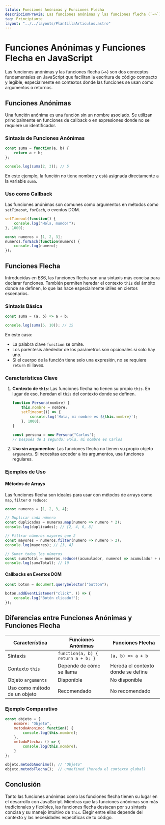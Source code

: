 ```yaml
---
titulo: Funciones Anónimas y Funciones Flecha
descripcionPrevia: Las funciones anónimas y las funciones flecha (`=>`) son dos conceptos fundamentales en JavaScript
tag: Principiante
layout: "../../layouts/PlantillaArticulos.astro"
---
```


# Funciones Anónimas y Funciones Flecha en JavaScript

Las funciones anónimas y las funciones flecha (`=>`) son dos conceptos fundamentales en JavaScript que facilitan la escritura de código compacto y legible, especialmente en contextos donde las funciones se usan como argumentos o retornos.

## Funciones Anónimas

Una función anónima es una función sin un nombre asociado. Se utilizan principalmente en funciones de callback o en expresiones donde no se requiere un identificador.

### Sintaxis de Funciones Anónimas
```javascript
const suma = function(a, b) {
    return a + b;
};

console.log(suma(2, 3)); // 5
```
En este ejemplo, la función no tiene nombre y está asignada directamente a la variable `suma`.

### Uso como Callback
Las funciones anónimas son comunes como argumentos en métodos como `setTimeout`, `forEach`, o eventos DOM.
```javascript
setTimeout(function() {
    console.log("Hola, mundo!");
}, 1000);

const numeros = [1, 2, 3];
numeros.forEach(function(numero) {
    console.log(numero);
});
```

## Funciones Flecha

Introducidas en ES6, las funciones flecha son una sintaxis más concisa para declarar funciones. También permiten heredar el contexto `this` del ámbito donde se definen, lo que las hace especialmente útiles en ciertos escenarios.

### Sintaxis Básica
```javascript
const suma = (a, b) => a + b;

console.log(suma(5, 10)); // 15
```
En este caso:
- La palabra clave `function` se omite.
- Los paréntesis alrededor de los parámetros son opcionales si solo hay uno.
- Si el cuerpo de la función tiene solo una expresión, no se requiere `return` ni llaves.

### Características Clave
1. **Contexto de `this`**:
   Las funciones flecha no tienen su propio `this`. En lugar de eso, heredan el `this` del contexto donde se definen.
   ```javascript
   function Persona(nombre) {
       this.nombre = nombre;
       setTimeout(() => {
           console.log(`Hola, mi nombre es ${this.nombre}`);
       }, 1000);
   }

   const persona = new Persona("Carlos");
   // Después de 1 segundo: Hola, mi nombre es Carlos
   ```

2. **Uso sin argumentos**:
   Las funciones flecha no tienen su propio objeto `arguments`. Si necesitas acceder a los argumentos, usa funciones regulares.

### Ejemplos de Uso

#### Métodos de Arrays
Las funciones flecha son ideales para usar con métodos de arrays como `map`, `filter` o `reduce`:
```javascript
const numeros = [1, 2, 3, 4];

// Duplicar cada número
const duplicados = numeros.map(numero => numero * 2);
console.log(duplicados); // [2, 4, 6, 8]

// Filtrar números mayores que 2
const mayores = numeros.filter(numero => numero > 2);
console.log(mayores); // [3, 4]

// Sumar todos los números
const sumaTotal = numeros.reduce((acumulador, numero) => acumulador + numero, 0);
console.log(sumaTotal); // 10
```

#### Callbacks en Eventos DOM
```javascript
const boton = document.querySelector("button");

boton.addEventListener("click", () => {
    console.log("Botón clicado!");
});
```

## Diferencias entre Funciones Anónimas y Funciones Flecha

| Característica                | Funciones Anónimas                       | Funciones Flecha               |
|-------------------------------|-------------------------------------------|---------------------------------|
| Sintaxis                      | `function(a, b) { return a + b; }`       | `(a, b) => a + b`              |
| Contexto `this`               | Depende de cómo se llama                 | Hereda el contexto donde se define |
| Objeto `arguments`            | Disponible                               | No disponible                  |
| Uso como método de un objeto | Recomendado                              | No recomendado                 |

### Ejemplo Comparativo
```javascript
const objeto = {
    nombre: "Objeto",
    metodoAnonimo: function() {
        console.log(this.nombre);
    },
    metodoFlecha: () => {
        console.log(this.nombre);
    }
};

objeto.metodoAnonimo(); // "Objeto"
objeto.metodoFlecha();  // undefined (hereda el contexto global)
```

## Conclusión
Tanto las funciones anónimas como las funciones flecha tienen su lugar en el desarrollo con JavaScript. Mientras que las funciones anónimas son más tradicionales y flexibles, las funciones flecha destacan por su sintaxis concisa y su manejo intuitivo de `this`. Elegir entre ellas depende del contexto y las necesidades específicas de tu código.

